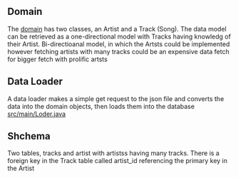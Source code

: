 
## Domain
The  [ domain](/src/main/java/com/wurrly/domain/) has two classes, an Artist and a Track (Song). The data model can be retrieved as a one-directional model with
Tracks having knowledg of their Artist. Bi-directioanal model, in which the Artsts could be implemented however fetching artists 
with many tracks could be an expensive data fetch for bigger fetch with prolific artsts

## Data Loader
A data loader makes a simple get request to the json file and converts the data into the domain objects, then loads them into the database
[src/main/Loder.java](Loader.java)

## Shchema
Two tables, tracks and artist with artistss having many tracks. There is a foreign key in the Track table called artist_id referencing the 
primary key in the Artist
